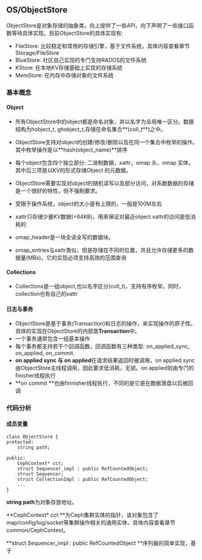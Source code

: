 ## OS/ObjectStore

ObjectStore是对象存储的抽象类，向上提供了一些API，向下声明了一些接口函数等待具体实现。目前ObjectStore的具体实现有:

* FileStore: 比较稳定和常用的存储引擎，基于文件系统，具体内容查看章节Storage/FileStore
* BlueStore: 社区自己实现的专门支持RADOS的文件系统
* KStore: 在本地KV存储基础上实现的存储系统
* MemStore: 在内存中存储对象的文件系统

### 基本概念

#### Object

* 所有ObjectStore中的object都是命名对象，并以名字为全局唯一区分。数据结构为hobject\_t, ghobject\_t,存储在命名集合**\(coll\_t**\)之中。
* ObjectStore支持对object的创建/修改/删除以及在同一个集合中枚举的操作。其中枚举操作是以**hash\(object\_name\)**排序

* 每个object包含四个独立部分: 二进制数据，xattr，omap 头，omap 实体。其中后三项是以KV的形式存储Object 的元数据。

* ObjectStore需要实现对object的随机读写以及部分访问，对系数数据的存储是一个很好的特性，但不强制要求。

* 受限于操作系统，object的大小是有上限的，一般是100M左右

* xattr只存储少量KV数据\(&lt;64KB\)，用来保证对最近object xattr的访问是低消耗的

* omap\_header是一块全读全写的数据块。

* omap\_entries与xattr类似，但是存储在不同的位置，并且允许存储更多的数据量\(MBs\)。它的实现必须支持高效的范围查询

#### Collections

* Collections是一组object,也以名字区分\(coll\_t\)，支持有序枚举。同时，collection也有自己的xattr

#### 日志与事务

* ObjectStore是基于事务\(Transaction\)和日志的操作，来实现操作的原子性。具体的实现在ObjectStore的内部类**Transaction**中。
* 一个事务通常包含一组基本操作
* 每个事务都支持若干个回调函数，回调函数有三种类型: on\_applied\_sync, on\_applied, on\_commit.
* **on applied sync 与 on applied**在请求结果返回时被调用，on applied sync由ObjectStore主线程调用，因此要求低消耗，无锁。on applied则由专门的finisher线程执行
* **on commit **也由finnisher线程执行，不同的是它是在数据落盘以后被回调 

### 代码分析

#### 成员变量

```
class ObjectStore {
protected:
    string path;

public:
    CephContext* cct;
    struct Sequencer_impl : public RefCountedObject;
    struct Sequencer;
    struct CollectionImpl : public RefCountedObject;
    ...
}
```

**string path**为对象存放地址。

**CephContext\* cct **为Ceph集群实体的指针，该对象包含了map/config/log/socket等集群操作相关的通用实体，具体内容查看章节common/CephContext。

**struct Sequencer\_impl : public RefCountedObject **序列器的简单实现，基于

